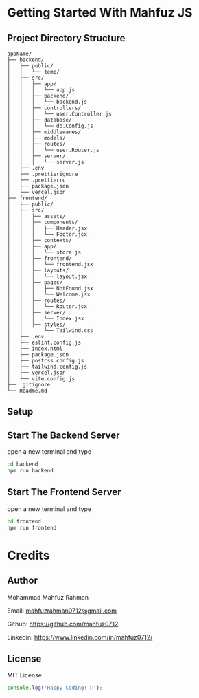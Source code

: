 # Getting Started With Mahfuz JS

## Project Directory Structure
```
appName/
├── backend/
│   ├── public/
│   │   └── temp/
│   ├── src/
│   │   ├── app/
│   │   │   └── app.js
│   │   ├── backend/
│   │   │   └── backend.js
│   │   ├── controllers/
│   │   │   └── user.Controller.js
│   │   ├── database/
│   │   │   └── db.Config.js
│   │   ├── middlewares/
│   │   ├── models/
│   │   ├── routes/
│   │   │   └── user.Router.js
│   │   ├── server/
│   │   │   └── server.js
│   ├── .env
│   ├── .prettierignore
│   ├── .prettierrc
│   ├── package.json
│   └── vercel.json
├── frontend/
│   ├── public/
│   ├── src/
│   │   ├── assets/
│   │   ├── components/
│   │   │   ├── Header.jsx
│   │   │   └── Footer.jsx
│   │   ├── contexts/
│   │   ├── app/
│   │   │   └── store.js
│   │   ├── frontend/
│   │   │   └── frontend.jsx
│   │   ├── layouts/
│   │   │   └── layout.jsx
│   │   ├── pages/
│   │   │   ├── NotFound.jsx
│   │   │   └── Welcome.jsx
│   │   ├── routes/
│   │   │   └── Router.jsx
│   │   ├── server/
│   │   │   └── Index.jsx
│   │   ├── styles/
│   │       └── Tailwind.css
│   ├── .env
│   ├── eslint.config.js
│   ├── index.html
│   ├── package.json
│   ├── postcss.config.js
│   ├── tailwind.config.js
│   ├── vercel.json
│   └── vite.config.js
├── .gitignore
└── Readme.md
```
## Setup

## Start The Backend Server
open a new terminal and type
```bash
cd backend
npm run backend
```

## Start The Frontend Server
open a new terminal and type
```bash
cd frontend
npm run frontend
```
# Credits

## Author
Mohammad Mahfuz Rahman

Email: mahfuzrahman0712@gmail.com 

Github: https://github.com/mahfuz0712

Linkedin: https://www.linkedin.com/in/mahfuz0712/


## License
MIT License


```javascript
console.log('Happy Coding! 🚀');
```